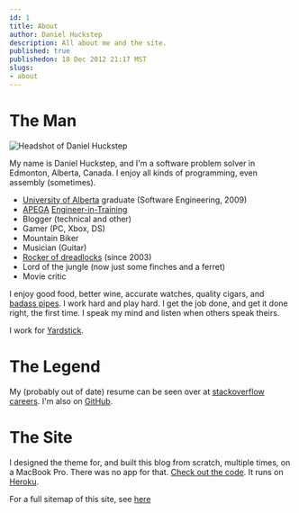 ```yaml
---
id: 1
title: About
author: Daniel Huckstep
description: All about me and the site.
published: true
publishedon: 18 Dec 2012 21:17 MST
slugs:
- about
---
```

# The Man

<p><img src="http://cf.verboselogging.com/assets/images/headshot-c061a5cc2537c9cb00b82fd6670eb4c4.jpg" class="round medium fright bleft bbottom hover" alt="Headshot of Daniel Huckstep" /></p>

My name is Daniel Huckstep, and I'm a software problem solver in Edmonton, Alberta, Canada. I enjoy all kinds of programming, even assembly (sometimes).

* <a href="http://www.ualberta.ca/">University of Alberta</a> graduate (Software Engineering, 2009)
* [APEGA](http://www.apegga.org/) [Engineer-in-Training](http://www.apegga.org/applicants/Engineers/mit.html)
* Blogger (technical and other)
* Gamer (PC, Xbox, DS)
* Mountain Biker
* Musician (Guitar)
* [Rocker of dreadlocks](/2010/03/18/where-my-programming-power-comes-from) (since 2003)
* Lord of the jungle (now just some finches and a ferret)
* Movie critic

I enjoy good food, better wine, accurate watches, quality cigars, and [badass pipes](http://www.lorenzettipipe.com/). I work hard and play hard. I get the job done, and get it done right, the first time. I speak my mind and listen when others speak theirs.

I work for [Yardstick](http://www.getyardstick.com/).

# The Legend

My (probably out of date) resume can be seen over at [stackoverflow careers](http://careers.stackoverflow.com/darkhelmetlive). I'm also on [GitHub](http://github.com/darkhelmet).

# The Site

I designed the theme for, and built this blog from scratch, multiple times, on a MacBook Pro. There was no app for that. [Check out the code](https://github.com/darkhelmet/dashvee). It runs on [Heroku](http://heroku.com/).

For a full sitemap of this site, see [here](/sitemap.xml)
